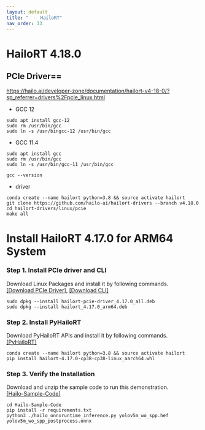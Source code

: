 ```yaml
---
layout: default
title: "　-　HailoRT"
nav_order: 33
---
```


# HailoRT 4.18.0
## PCIe Driver==

https://hailo.ai/developer-zone/documentation/hailort-v4-18-0/?sp_referrer=drivers%2Fpcie_linux.html
* GCC 12
```
sudo apt install gcc-12
sudo rm /usr/bin/gcc 
sudo ln -s /usr/bingcc-12 /usr/bin/gcc
```
* GCC 11.4
```
sudo apt install gcc
sudo rm /usr/bin/gcc
sudo ln -s /usr/bin/gcc-11 /usr/bin/gcc
```
```
gcc --version
```
* driver
```
conda create --name hailort python=3.8 && source activate hailort
git clone https://github.com/hailo-ai/hailort-drivers --branch v4.18.0
cd hailort-drivers/linux/pcie
make all
```

# Install HailoRT 4.17.0 for ARM64 System

### **Step 1. Install PCIe driver and CLI**
Download Linux Packages and install it by following commands.<br>
[[Download PCIe Driver]](https://itriaihub.blob.core.windows.net/github-download-resources/repository/ITRI-AI-Hub/hailort-pcie-driver_4.17.0_all.deb), [[Download CLI]](https://itriaihub.blob.core.windows.net/github-download-resources/repository/ITRI-AI-Hub/hailort_4.17.0_arm64.deb)

```
sudo dpkg --install hailort-pcie-driver_4.17.0_all.deb
sudo dpkg --install hailort_4.17.0_arm64.deb
```

### **Step 2. Install PyHailoRT**
Download PyHailoRT APIs and install it by following commands.<br>
[[PyHailoRT]](https://itriaihub.blob.core.windows.net/github-download-resources/repository/ITRI-AI-Hub/hailort-4.17.0-cp38-cp38-linux_aarch64.whl)

```
conda create --name hailort python=3.8 && source activate hailort
pip install hailort-4.17.0-cp38-cp38-linux_aarch64.whl
```

### **Step 3. Verify the Installation**

Download and unzip the sample code to run this demonstration.<br>
[[Hailo-Sample-Code]](https://itriaihub.blob.core.windows.net/github-download-resources/repository/ITRI-AI-Hub/Hailo-Sample-Code.zip)

```
cd Hailo-Sample-Code
pip install -r requirements.txt
python3 ./hailo_onnxruntime_inference.py yolov5m_wo_spp.hef yolov5m_wo_spp_postprocess.onnx
```

